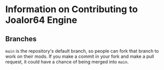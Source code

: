 # Information on Contributing to Joalor64 Engine
## Branches
`main` is the repository's default branch, so people can fork that branch to work on their mods. If you make a commit in your fork and make a pull request, it could have a chance of being merged into `main`.
